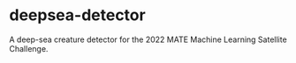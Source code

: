 # deepsea-detector
A deep-sea creature detector for the 2022 MATE Machine Learning Satellite Challenge.
